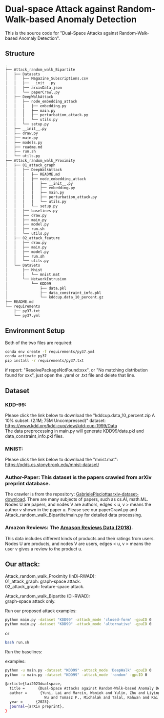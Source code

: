 # Dual-space Attack against Random-Walk-based Anomaly Detection
This is the source code for "Dual-Space Attacks against Random-Walk-based Anomaly Detection".  

## Structure 
```bash
.
├── Attack_random_walk_Bipartite
│   ├── Datasets
│   │   ├── Magazine_Subscriptions.csv
│   │   ├── __init__.py
│   │   ├── arxivData.json
│   │   └── paperCrawl.py
│   ├── DeepWalkAttack
│   │   ├── node_embedding_attack
│   │   │   ├── embedding.py
│   │   │   ├── main.py
│   │   │   ├── perturbation_attack.py
│   │   │   └── utils.py
│   │   └── setup.py
│   ├── __init__.py
│   ├── draw.py
│   ├── main.py
│   ├── models.py
│   ├── readme.md
│   ├── run.sh
│   └── utils.py
├── Attack_random_walk_Proximity
│   ├── 01_attack_graph
│   │   ├── DeepWalkAttack
│   │   │   ├── README.md
│   │   │   ├── node_embedding_attack
│   │   │   │   ├── __init__.py
│   │   │   │   ├── embedding.py
│   │   │   │   ├── main.py
│   │   │   │   ├── perturbation_attack.py
│   │   │   │   └── utils.py
│   │   │   └── setup.py
│   │   ├── baselines.py
│   │   ├── draw.py
│   │   ├── main.py
│   │   ├── model.py
│   │   ├── run.sh
│   │   └── utils.py
│   ├── 02_attack_feature
│   │   ├── draw.py
│   │   ├── main.py
│   │   ├── model.py
│   │   ├── run.sh
│   │   └── utils.py
│   └── DataSets
│       ├── Mnist
│       │   └── mnist.mat
│       └── NetworkIntrusion
│           └── KDD99
│               ├── data.pkl
│               ├── data_constraint_info.pkl
│               └── kddcup.data_10_percent.gz
├── README.md
└── requirements
    ├── py37.txt
    └── py37.yml
```
## Environment Setup
Both of the two files are required:
```bash
conda env create -f requirements/py37.yml
conda activate py37
pip install -r requirements/py37.txt
```
if report: "ResolvePackageNotFound:xxx", or "No matching distribution found for xxx", just open the .yaml or .txt file and delete that line.

## Dataset  
### KDD-99:
Please click the link below to download the "kddcup.data_10_percent.zip A 10% subset. (2.1M; 75M Uncompressed)" dataset:  
https://www.kdd.org/kdd-cup/view/kdd-cup-1999/Data  
The data preprocessing in main.py will generate KDD99/data.pkl and data_constraint_info.pkl files. 
### MNIST:
Please click the link below to download the "mnist.mat":   
https://odds.cs.stonybrook.edu/mnist-dataset/

### Author-Paper:  This dataset is the papers crawled from arXiv preprint database.  
The crawler is from the repository: [GabrielePisciottaarxiv-dataset-download](https://github.com/GabrielePisciotta/arxiv-dataset-download). There are many subjects of papers, such as cs.AI, math.ML.
Nodes U are papers, and nodes V are authors, edges < u, v > means the author v shown in the paper u. Please see our paperCrawl.py and Attack_random_walk_Bipartite/main.py for detailed data processing. 

### Amazon Reviews:  The [Amason Reviews Data (2018)](https://nijianmo.github.io/amazon/index.html).   
This data includes different kinds of products and their ratings from users. 
Nodes U are products, and nodes V are users, edges < u, v > means the user v gives a review to the product u.
  
## Our attack:
Attack_random_walk_Proximity (InDi-RWAD):  
01_attack_graph: graph-space attack.  
02_attack_graph: feature-space attack.  

Attack_random_walk_Bipartite (Di-RWAD):  
graph-space attack only.

Run our proposed attack
examples:
```bash
python main.py -dataset "KDD99" -attack_mode 'closed-form' -gpuID 0
python main.py -dataset "KDD99" -attack_mode 'alternative' -gpuID 0
```
or 
```bash
bash run.sh
```
Run the baselines:

examples:
```bash
python -u main.py -dataset "KDD99" -attack_mode 'DeepWalk' -gpuID 0
python -u main.py -dataset "KDD99" -attack_mode 'random' -gpuID 0
```

```bash
@article{lai2023dualspace,
  title =      {Dual-Space Attacks against Random-Walk-based Anomaly Detection},
  author =      {Yuni, Lai and Marcin, Waniek and Yulin, Zhu and Liying, Li and Jingwen,  
                  Wu and Tomasz P., Michalak and Talal, Rahwan and Kai, Zhou},
  year =      {2023}.
  journal={arXiv preprint},
}
```
